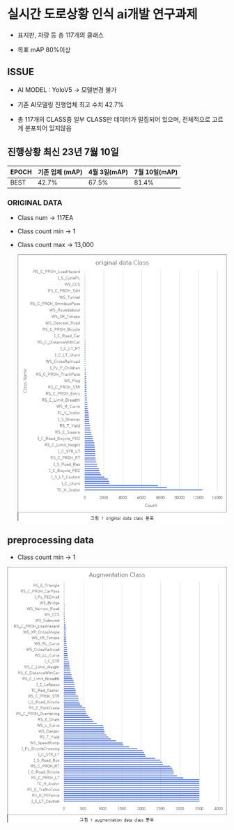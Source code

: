 # 실시간 도로상황 인식 ai개발 연구과제

- 표지판, 차량 등 총 117개의 클래스

- 목표 mAP 80%이상

## ISSUE


- AI MODEL : YoloV5 -> 모델변경 불가

- 기존 AI모델링 진행업체 최고 수치 42.7%

- 총 117개의 CLASS중 일부 CLASS만 데이터가 밀집되어 있으며, 전체적으로 고르게 분포되어 있지않음
  


## 진행상황 최신 23년 7웛 10일

| EPOCH | 기존 업체 (mAP) | 4월 3일(mAP)        | 7월 10일(mAP)      |
| ----- | --------------  | ------------------- |------------------- |
| BEST  | 42.7%           | 67.5%               | 81.4%              |

### ORIGINAL DATA

- Class num -> 117EA

- Class count min -> 1

- Class count max -> 13,000

    ![original_class](https://github.com/Ztrillion/object_detection/blob/master/plots/original_class.png)




## preprocessing data

- Class count min -> 1

![prep_class](https://github.com/Ztrillion/object_detection/blob/master/plots/prep_class.png)
